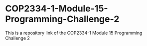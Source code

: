 # COP2334-1-Module-15-Programming-Challenge-2
This is a repository link of the COP2334-1 Module 15 Programming Challenge 2
